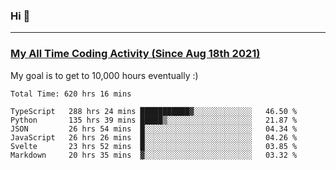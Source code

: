 ### Hi 🙂

---

### <a href="https://wakatime.com/@Eroxl">My All Time Coding Activity (Since Aug 18th 2021)</a>
My goal is to get to 10,000 hours eventually :)
<!--START_SECTION:waka-->

```text
Total Time: 620 hrs 16 mins

TypeScript   288 hrs 24 mins ███████████▓░░░░░░░░░░░░░   46.50 %
Python       135 hrs 39 mins █████▒░░░░░░░░░░░░░░░░░░░   21.87 %
JSON         26 hrs 54 mins  █░░░░░░░░░░░░░░░░░░░░░░░░   04.34 %
JavaScript   26 hrs 26 mins  █░░░░░░░░░░░░░░░░░░░░░░░░   04.26 %
Svelte       23 hrs 52 mins  █░░░░░░░░░░░░░░░░░░░░░░░░   03.85 %
Markdown     20 hrs 35 mins  ▓░░░░░░░░░░░░░░░░░░░░░░░░   03.32 %
```

<!--END_SECTION:waka-->
